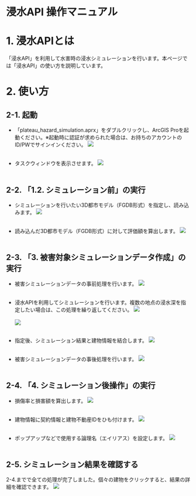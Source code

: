 # 浸水API 操作マニュアル

# 1. 浸水APIとは
「浸水API」を利用して水害時の浸水シミュレーションを行います。本ページでは「浸水API」の使い方を説明しています。


# 2. 使い方

## 2-1. 起動
- 「plateau_hazard_simulation.aprx」をダブルクリックし、ArcGIS Proを起動ください。※起動時に認証が求められた場合は、お持ちのアカウントのID/PWでサインインください。
![](../resources/userMan/userMan_001.png)<br><br>

- タスクウィンドウを表示させます。
![](../resources/userMan/userMan_002.png)<br><br>



## 2-2. 「1.2. シミュレーション前」の実行

- シミュレーションを行いたい3D都市モデル（FGDB形式）を指定し、読み込みます。
![](../resources/userMan/userMan_003.png)<br><br>


- 読み込んだ3D都市モデル（FGDB形式）に対して評価額を算出します。
![](../resources/userMan/userMan_004.png)<br><br>



## 2-3. 「3. 被害対象シミュレーションデータ作成」の実行

- 被害シミュレーションデータの事前処理を行います。
![](../resources/userMan/userMan_005.png)<br><br>

- 浸水APIを利用してシミュレーションを行います。複数の地点の浸水深を指定したい場合は、この処理を繰り返してください。
![](../resources/userMan/userMan_006.png)<br><br>
![](../resources/userMan/userMan_007.png)<br><br>

- 指定後、シミュレーション結果と建物情報を結合します。
![](../resources/userMan/userMan_008.png)<br><br>

- 被害シミュレーションデータの事後処理を行います。
![](../resources/userMan/userMan_016.png)<br><br>



## 2-4. 「4. シミュレーション後操作」の実行

- 損傷率と損害額を算出します。
![](../resources/userMan/userMan_017.png)<br><br>

- 建物情報に契約情報と建物不動産IDをひも付けます。
![](../resources/userMan/userMan_018.png)<br><br>

- ポップアップなどで使用する論理名（エイリアス）を設定します。
![](../resources/userMan/userMan_019.png)<br><br>



## 2-5. シミュレーション結果を確認する
2-4.までで全ての処理が完了しました。個々の建物をクリックすると、結果の詳細を確認できます。
![](../resources/userMan/userMan_020.png)<br><br>
